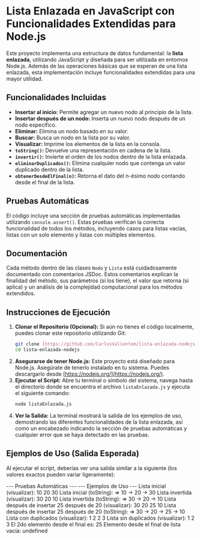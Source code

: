 # Lista Enlazada en JavaScript con Funcionalidades Extendidas para Node.js

Este proyecto implementa una estructura de datos fundamental: la **lista enlazada**, utilizando JavaScript y diseñada para ser utilizada en entornos Node.js. Además de las operaciones básicas que se esperan de una lista enlazada, esta implementación incluye funcionalidades extendidas para una mayor utilidad.

## Funcionalidades Incluidas

* **Insertar al inicio:** Permite agregar un nuevo nodo al principio de la lista.
* **Insertar después de un nodo:** Inserta un nuevo nodo después de un nodo específico.
* **Eliminar:** Elimina un nodo basado en su valor.
* **Buscar:** Busca un nodo en la lista por su valor.
* **Visualizar:** Imprime los elementos de la lista en la consola.
* **`toString()`:** Devuelve una representación en cadena de la lista.
* **`invertir()`:** Invierte el orden de los nodos dentro de la lista enlazada.
* **`eliminarDuplicados()`:** Elimina cualquier nodo que contenga un valor duplicado dentro de la lista.
* **`obtenerDesdeElFinal(n)`:** Retorna el dato del n-ésimo nodo contando desde el final de la lista.

## Pruebas Automáticas

El código incluye una sección de pruebas automáticas implementadas utilizando `console.assert()`. Estas pruebas verifican la correcta funcionalidad de todos los métodos, incluyendo casos para listas vacías, listas con un solo elemento y listas con múltiples elementos.

## Documentación

Cada método dentro de las clases `Nodo` y `Lista` está cuidadosamente documentado con comentarios JSDoc. Estos comentarios explican la finalidad del método, sus parámetros (si los tiene), el valor que retorna (si aplica) y un análisis de la complejidad computacional para los métodos extendidos.

## Instrucciones de Ejecución

1.  **Clonar el Repositorio (Opcional):** Si aún no tienes el código localmente, puedes clonar este repositorio utilizando Git:
    ```bash
    git clone [https://github.com/CarlosValientem/lista-enlazada-nodejs.git](https://github.com/CarlosValientem/lista-enlazada-nodejs.git)
    cd lista-enlazada-nodejs
    ```
2.  **Asegurarse de tener Node.js:** Este proyecto está diseñado para Node.js. Asegúrate de tenerlo instalado en tu sistema. Puedes descargarlo desde [https://nodejs.org/](https://nodejs.org/).
3.  **Ejecutar el Script:** Abre tu terminal o símbolo del sistema, navega hasta el directorio donde se encuentra el archivo `listaEnlazada.js` y ejecuta el siguiente comando:
    ```bash
    node listaEnlazada.js
    ```
4.  **Ver la Salida:** La terminal mostrará la salida de los ejemplos de uso, demostrando las diferentes funcionalidades de la lista enlazada, así como un encabezado indicando la sección de pruebas automáticas y cualquier error que se haya detectado en las pruebas.

## Ejemplos de Uso (Salida Esperada)

Al ejecutar el script, deberías ver una salida similar a la siguiente (los valores exactos pueden variar ligeramente):



--- Pruebas Automáticas ---
--- Ejemplos de Uso ---
Lista inicial (visualizar):
10 20 30
Lista inicial (toString): => 10 -> 20 -> 30
Lista invertida (visualizar):
30 20 10
Lista invertida (toString): => 30 -> 20 -> 10
Lista después de insertar 25 después de 20 (visualizar):
30 20 25 10
Lista después de insertar 25 después de 20 (toString): => 30 -> 20 -> 25 -> 10
Lista con duplicados (visualizar):
1 2 2 3
Lista sin duplicados (visualizar):
1 2 3
El 2do elemento desde el final es: 25
Elemento desde el final de lista vacía: undefined
